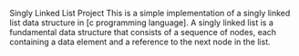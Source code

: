 Singly Linked List Project
This is a simple implementation of a singly linked list data structure in [c programming language]. A singly linked list is a fundamental data structure that consists of a sequence of nodes, each containing a data element and a reference to the next node in the list.
